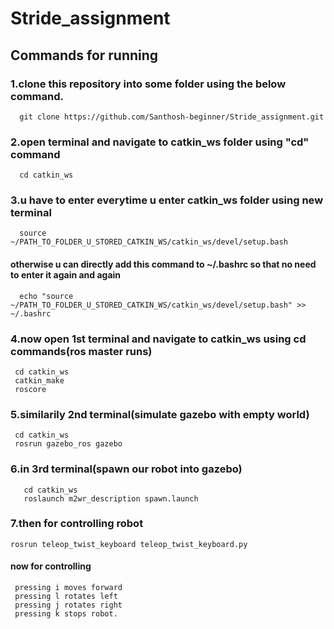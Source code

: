 # Stride_assignment
## Commands for running
### 1.clone this repository into some folder using the below command.
      git clone https://github.com/Santhosh-beginner/Stride_assignment.git
### 2.open terminal and navigate to catkin_ws folder using "cd" command
      cd catkin_ws
### 3.u have to enter everytime u enter catkin_ws folder using new terminal
      source ~/PATH_TO_FOLDER_U_STORED_CATKIN_WS/catkin_ws/devel/setup.bash 
#### otherwise u can directly add this command to ~/.bashrc so that no need to enter it again and again
      echo "source ~/PATH_TO_FOLDER_U_STORED_CATKIN_WS/catkin_ws/devel/setup.bash" >> ~/.bashrc
### 4.now open 1st terminal and navigate to catkin_ws using cd commands(ros master runs)
     cd catkin_ws
     catkin_make
     roscore 
### 5.similarily 2nd terminal(simulate gazebo with empty world)
     cd catkin_ws
     rosrun gazebo_ros gazebo
### 6.in 3rd terminal(spawn our robot into gazebo)
       cd catkin_ws
       roslaunch m2wr_description spawn.launch
### 7.then for controlling robot
    rosrun teleop_twist_keyboard teleop_twist_keyboard.py
#### now for controlling 
     pressing i moves forward
     pressing l rotates left
     pressing j rotates right
     pressing k stops robot.
     

